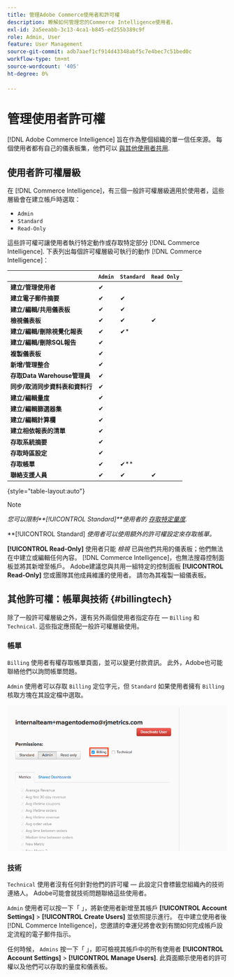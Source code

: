 ```yaml
---
title: 管理Adobe Commerce使用者和許可權
description: 瞭解如何管理您的Commerce Intelligence使用者。
exl-id: 2a5eeabb-3c13-4ca1-b845-ed255b389c9f
role: Admin, User
feature: User Management
source-git-commit: adb7aaef1cf914d43348abf5c7e4bec7c51bed0c
workflow-type: tm+mt
source-wordcount: '405'
ht-degree: 0%

---
```


# 管理使用者許可權

[!DNL Adobe Commerce Intelligence] 旨在作為整個組織的單一信任來源。 每個使用者都有自己的儀表板集，他們可以 [與其他使用者共用](../../data-user/dashboards/share-dashboard-with-users.md).

## 使用者許可權層級

在 [!DNL Commerce Intelligence]，有三個一般許可權層級適用於使用者，這些層級會在建立帳戶時選取：

* `Admin`
* `Standard`
* `Read-Only`

這些許可權可讓使用者執行特定動作或存取特定部分 [!DNL Commerce Intelligence]. 下表列出每個許可權層級可執行的動作 [!DNL Commerce Intelligence]：

|   | `Admin` | `Standard` | `Read Only` |
| -----|-----|-----|----|
| **建立/管理使用者** | ✔ |   |   |
| **建立電子郵件摘要** | ✔ | ✔ |   |
| **建立/編輯/共用儀表板** | ✔ | ✔ |   |
| **檢視儀表板** | ✔ | ✔ | ✔ |
| **建立/編輯/刪除視覺化報表** | ✔ | ✔* |   |
| **建立/編輯/刪除SQL報告** | ✔ |  |   |
| **複製儀表板** | ✔ |   |   |
| **新增/管理整合** | ✔ |   |   |
| **存取Data Warehouse管理員** | ✔ |   |   |
| **同步/取消同步資料表和資料行** | ✔ |   |   |
| **建立/編輯量度** | ✔ |   |   |
| **建立/編輯篩選器集** | ✔ |   |   |
| **建立/編輯計算欄** | ✔ |   |   |
| **建立相依報表的清單** | ✔ |   |   |
| **存取系統摘要** | ✔ |   |   |
| **存取時區設定** | ✔ |   |   |
| **存取帳單** | ✔ | ✔** |   |
| **聯絡支援人員** | ✔ | ✔ | ✔ |

{style="table-layout:auto"}

>[!NOTE]
>
>_您可以限制&#x200B;**[!UICONTROL Standard]**使用者的 [存取特定量度](../../administrator/user-management/restrict-metric-access.md)._
>
>**[!UICONTROL Standard] _使用者可以使用額外的許可權設定來存取帳單。_
>
>**[!UICONTROL Read-Only]** 使用者只能 _檢視_ 已與他們共用的儀表板；他們無法在中建立或編輯任何內容。 [!DNL Commerce Intelligence]，也無法搜尋控制面板並將其新增至帳戶。 Adobe建議您與共用一組特定的控制面板 **[!UICONTROL Read-Only]** 您或團隊其他成員維護的使用者。 請勿為其複製一組儀表板。

## 其他許可權：帳單與技術 {#billingtech}

除了一般許可權層級之外，還有另外兩個使用者指定存在 —  `Billing` 和 `Technical`. 這些指定應搭配一般許可權層級使用。

### 帳單

`Billing` 使用者有權存取帳單頁面，並可以變更付款資訊。 此外，Adobe也可能聯絡他們以詢問帳單問題。

`Admin` 使用者可以存取 `Billing` 定位字元，但 `Standard` 如果使用者擁有 `Billing` 核取方塊在其設定檔中選取。

![帳單](../../assets/billing.png)<!--{: width="550" height="363"}-->

### 技術

`Technical` 使用者沒有任何針對他們的許可權 — 此設定只會標籤您組織內的技術連絡人。 Adobe可能會就技術問題聯絡這些使用者。

`Admin` 使用者可以按一下「 」，將新使用者新增至其帳戶 **[!UICONTROL Account Settings]** > **[!UICONTROL Create Users]** 並依照提示進行。 在中建立使用者後 [!DNL Commerce Intelligence]，您邀請的幸運兒將會收到有關如何完成帳戶設定流程的電子郵件指示。

任何時候， `Admins` 按一下「 」，即可檢視其帳戶中的所有使用者 **[!UICONTROL Account Settings]** > **[!UICONTROL Manage Users]**. 此頁面顯示使用者的許可權以及他們可以存取的量度和儀表板。
